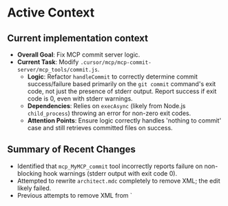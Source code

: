 # Active Context

## Current implementation context
- **Overall Goal**: Fix MCP commit server logic.
- **Current Task**: Modify `.cursor/mcp/mcp-commit-server/mcp_tools/commit.js`.
  - **Logic**: Refactor `handleCommit` to correctly determine commit success/failure based primarily on the `git commit` command's exit code, not just the presence of stderr output. Report success if exit code is 0, even with stderr warnings.
  - **Dependencies**: Relies on `execAsync` (likely from Node.js `child_process`) throwing an error for non-zero exit codes.
  - **Attention Points**: Ensure logic correctly handles 'nothing to commit' case and still retrieves committed files on success.

## Summary of Recent Changes
- Identified that `mcp_MyMCP_commit` tool incorrectly reports failure on non-blocking hook warnings (stderr output with exit code 0).
- Attempted to rewrite `architect.mdc` completely to remove XML; the edit likely failed.
- Previous attempts to remove XML from `